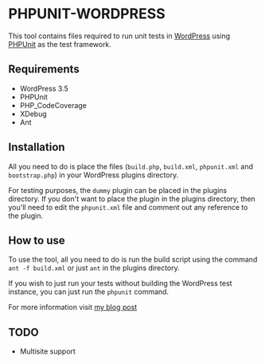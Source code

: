 # PHPUNIT-WORDPRESS

This tool contains files required to run unit tests in [WordPress](http://www.wordpress.org) using [PHPUnit](http://www.phpunit.de/manual/current/en/index.html) as the test framework.

## Requirements

* WordPress 3.5
* PHPUnit
* PHP_CodeCoverage
* XDebug
* Ant

## Installation

All you need to do is place the files (``build.php``, ``build.xml``, ``phpunit.xml`` and ``bootstrap.php``) in your WordPress plugins directory. 

For testing purposes, the ``dummy`` plugin can be placed in the plugins directory. If you don't want to place the plugin in the plugins directory, then you'll need to edit the 
``phpunit.xml`` file and comment out any reference to the plugin.

## How to use

To use the tool, all you need to do is run the build script using the command ``ant -f build.xml`` or just ``ant`` in the plugins directory. 

If you wish to just run your tests without building the WordPress test instance, you can just run the ``phpunit`` command.

For more information visit [my blog post](http://goo.gl/a2mH1)

## TODO

* Multisite support
